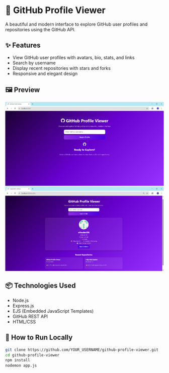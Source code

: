 # 🐙 GitHub Profile Viewer

A beautiful and modern interface to explore GitHub user profiles and repositories using the GitHub API.

## ✨ Features

- View GitHub user profiles with avatars, bio, stats, and links
- Search by username
- Display recent repositories with stars and forks
- Responsive and elegant design

## 🖼 Preview

![alt text](index.png)
![alt text](profile.png)

## 📦 Technologies Used

- Node.js
- Express.js
- EJS (Embedded JavaScript Templates)
- GitHub REST API
- HTML/CSS

## 🔧 How to Run Locally

```bash
git clone https://github.com/YOUR_USERNAME/github-profile-viewer.git
cd github-profile-viewer
npm install
nodemon app.js
